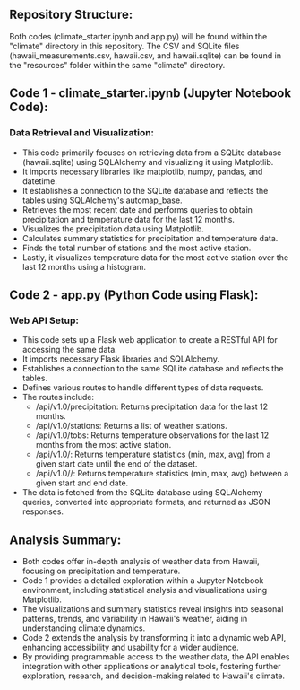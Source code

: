 ## Repository Structure:
Both codes (climate_starter.ipynb and app.py) will be found within the "climate" directory in this repository.
The CSV and SQLite files (hawaii_measurements.csv, hawaii.csv, and hawaii.sqlite) can be found in the "resources" folder within the same "climate" directory.

## Code 1 - climate_starter.ipynb (Jupyter Notebook Code):
### Data Retrieval and Visualization:
- This code primarily focuses on retrieving data from a SQLite database (hawaii.sqlite) using SQLAlchemy and visualizing it using Matplotlib.
- It imports necessary libraries like matplotlib, numpy, pandas, and datetime.
- It establishes a connection to the SQLite database and reflects the tables using SQLAlchemy's automap_base.
- Retrieves the most recent date and performs queries to obtain precipitation and temperature data for the last 12 months.
- Visualizes the precipitation data using Matplotlib.
- Calculates summary statistics for precipitation and temperature data.
- Finds the total number of stations and the most active station.
- Lastly, it visualizes temperature data for the most active station over the last 12 months using a histogram.

## Code 2 - app.py (Python Code using Flask):
### Web API Setup:
- This code sets up a Flask web application to create a RESTful API for accessing the same data.
- It imports necessary Flask libraries and SQLAlchemy.
- Establishes a connection to the same SQLite database and reflects the tables.
- Defines various routes to handle different types of data requests.
- The routes include:
  - /api/v1.0/precipitation: Returns precipitation data for the last 12 months.
  - /api/v1.0/stations: Returns a list of weather stations.
  - /api/v1.0/tobs: Returns temperature observations for the last 12 months from the most active station.
  - /api/v1.0/<start>: Returns temperature statistics (min, max, avg) from a given start date until the end of the dataset.
  - /api/v1.0/<start>/<end>: Returns temperature statistics (min, max, avg) between a given start and end date.
- The data is fetched from the SQLite database using SQLAlchemy queries, converted into appropriate formats, and returned as JSON responses.

## Analysis Summary:
- Both codes offer in-depth analysis of weather data from Hawaii, focusing on precipitation and temperature.
- Code 1 provides a detailed exploration within a Jupyter Notebook environment, including statistical analysis and visualizations using Matplotlib.
- The visualizations and summary statistics reveal insights into seasonal patterns, trends, and variability in Hawaii's weather, aiding in understanding climate dynamics.
- Code 2 extends the analysis by transforming it into a dynamic web API, enhancing accessibility and usability for a wider audience.
- By providing programmable access to the weather data, the API enables integration with other applications or analytical tools, fostering further exploration, research, and decision-making related to Hawaii's climate.



